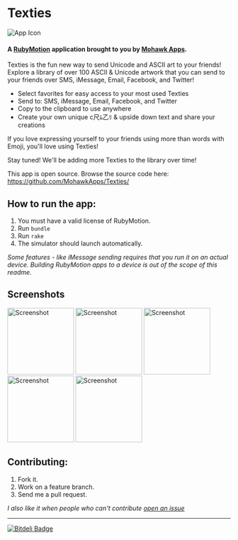 # Texties 
![App Icon](https://raw.github.com/MohawkApps/Texties/master/resources/Icon-120.png)

#### A [RubyMotion](http://www.rubymotion.com/) application brought to you by [Mohawk Apps](http://www.mohawkapps.com/).

Texties is the fun new way to send Unicode and ASCII art to your friends! Explore a library of over 100 ASCII & Unicode artwork that you can send to your friends over SMS, iMessage, Email, Facebook, and Twitter!

* Select favorites for easy access to your most used Texties
* Send to: SMS, iMessage, Email, Facebook, and Twitter
* Copy to the clipboard to use anywhere
* Create your own unique c尺ﾑ乙ﾘ & upside down text and share your creations

If you love expressing yourself to your friends using more than words with Emoji, you'll love using Texties!

Stay tuned! We'll be adding more Texties to the library over time!

This app is open source. Browse the source code here: https://github.com/MohawkApps/Texties/

## How to run the app:

1. You must have a valid license of RubyMotion.
2. Run `bundle`
3. Run `rake`
4. The simulator should launch automatically.

*Some features - like iMessage sending requires that you run it on an actual device. Building RubyMotion apps to a device is out of  the scope of this readme.*

## Screenshots

<a href="https://raw.github.com/MohawkApps/Texties/master/_marketing/screenshots/1.0.0/iPhone4/1.png"><img src="https://raw.github.com/MohawkApps/Texties/master/_marketing/screenshots/1.0.0/iPhone4/1.png" alt="Screenshot" width="150" /></a> <a href="https://raw.github.com/MohawkApps/Texties/master/_marketing/screenshots/1.0.0/iPhone4/2.png"><img src="https://raw.github.com/MohawkApps/Texties/master/_marketing/screenshots/1.0.0/iPhone4/2.png" alt="Screenshot" width="150" /></a> <a href="https://raw.github.com/MohawkApps/Texties/master/_marketing/screenshots/1.0.0/iPhone4/3.png"><img src="https://raw.github.com/MohawkApps/Texties/master/_marketing/screenshots/1.0.0/iPhone4/3.png" alt="Screenshot" width="150" /></a> <a href="https://raw.github.com/MohawkApps/Texties/master/_marketing/screenshots/1.0.0/iPhone4/4.png"><img src="https://raw.github.com/MohawkApps/Texties/master/_marketing/screenshots/1.0.0/iPhone4/4.png" alt="Screenshot" width="150"  /></a> <a href="https://raw.github.com/MohawkApps/Texties/master/_marketing/screenshots/1.0.0/iPhone4/5.png"><img src="https://raw.github.com/MohawkApps/Texties/master/_marketing/screenshots/1.0.0/iPhone4/5.png" alt="Screenshot" width="150" /></a>

## Contributing:

1. Fork it.
2. Work on a feature branch.
3. Send me a pull request.

*I also like it when people who can't contribute [open an issue](https://github.com/MohawkApps/Texties/issues)*

---
[![Bitdeli Badge](https://d2weczhvl823v0.cloudfront.net/MohawkApps/texties/trend.png)](https://bitdeli.com/free "Bitdeli Badge")
